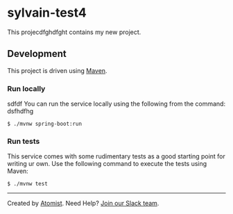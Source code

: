 # sylvain-test4

This projecdfghdfght contains my new project.

## Development

This project is driven using [Maven][mvn].

[mvn]: https://maven.apache.org/

### Run locally
sdfdf
You can run the service locally using the following from the command:
dsfhdfhg
```
$ ./mvnw spring-boot:run
```

### Run tests

This service comes with some rudimentary tests as a good starting
point for writing ur own.  Use the following command to execute the
tests using Maven:

```
$ ./mvnw test
```

---
Created by [Atomist][atomist].
Need Help?  [Join our Slack team][slack].

[atomist]: https://www.atomist.com/
[slack]: https://join.atomist.com/


